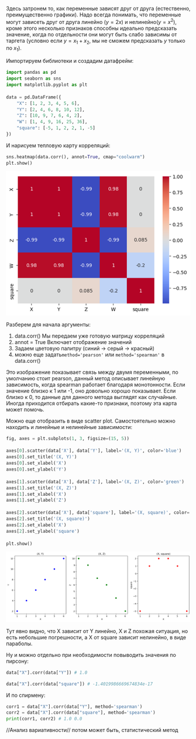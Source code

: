 Здесь затронем то, как переменные зависят друг от друга (естественно, преимущественно графики). Надо всегда понимать, что переменные могут зависеть друг от друга линейно ($y = 2x$) и нелинейно($y = x^{2}$), кроме этого несколько признаков способны идеально предсказать значение, когда по отдельности они могут быть слабо зависимы от таргета (условно если $y = x_{1} + x_{2}$, мы не сможем предсказать $y$ только по $x_{1}$).

Импортируем библиотеки и создадим датафрейм:

``` python
import pandas as pd
import seaborn as sns
import matplotlib.pyplot as plt
  
data = pd.DataFrame({
    "X": [1, 2, 3, 4, 5, 6],
    "Y": [2, 4, 6, 8, 10, 12],
    "Z": [10, 9, 7, 6, 4, 2],
    "W": [1, 4, 9, 16, 25, 36],
    "square": [-5, 1, 2, 2, 1, -5]
})
```

И нарисуем тепловую карту корреляций:

``` python
sns.heatmap(data.corr(), annot=True, cmap="coolwarm")
plt.show()
```

![Heatmap](https://raw.githubusercontent.com/DanisSharafiev/MLCourse/refs/heads/main/Images/11.png)

Разберем для начала аргументы: 
1) data.corr() Мы передаем уже готовую матрицу корреляций
2) annot = True Включает отображение значений
3) Задаем цветовую палитру (синий -> серый -> красный)
4) можно еще задать`method='pearson'` или `method='spearman'` в data.corr()

Это изображение показывает связь между двумя переменными, по умолчанию стоит pearson, данный метод описывает линейную зависимость, когда spearman работает благодаря монотонности. Если значение близко к 1 или -1, оно довольно хорошо показывает. Если близко к 0, то данные для данного метода выглядят как случайные. Иногда приходится отбирать какие-то признаки, поэтому эта карта может помочь.

Можно еще отобразить в виде scatter plot. Самостоятельно можно находить и линейные и нелинейные зависимости:

``` python
fig, axes = plt.subplots(1, 3, figsize=(15, 5))
  
axes[0].scatter(data['X'], data['Y'], label='(X, Y)', color='blue')
axes[0].set_title('(X, Y)')
axes[0].set_xlabel('X')
axes[0].set_ylabel('Y')
  
axes[1].scatter(data['X'], data['Z'], label='(X, Z)', color='green')
axes[1].set_title('(X, Z)')
axes[1].set_xlabel('X')
axes[1].set_ylabel('Z')
  
axes[2].scatter(data['X'], data['square'], label='(X, square)', color='red')
axes[2].set_title('(X, square)')
axes[2].set_xlabel('X')
axes[2].set_ylabel('square')
  
plt.show()
```

![Plots](https://raw.githubusercontent.com/DanisSharafiev/MLCourse/refs/heads/main/Images/12.png)

Тут явно видно, что X зависит от Y линейно, X и Z похожая ситуация, но есть небольшие погрешности, а X от square зависит нелинейно, в виде параболы.

Ну и можно отдельно при необходимости повыводить значения по пирсону:

``` python
data["X"].corr(data["Y"]) # 1.0
```

``` python
data["X"].corr(data["square"]) # -1.4019986669674834e-17
```

И по спирмену:

``` python
corr1 = data["X"].corr(data["Y"], method='spearman')
corr2 = data["X"].corr(data["square"], method='spearman')
print(corr1, corr2) # 1.0 0.0
```

//Анализ вариативности// потом может быть, статистический метод

